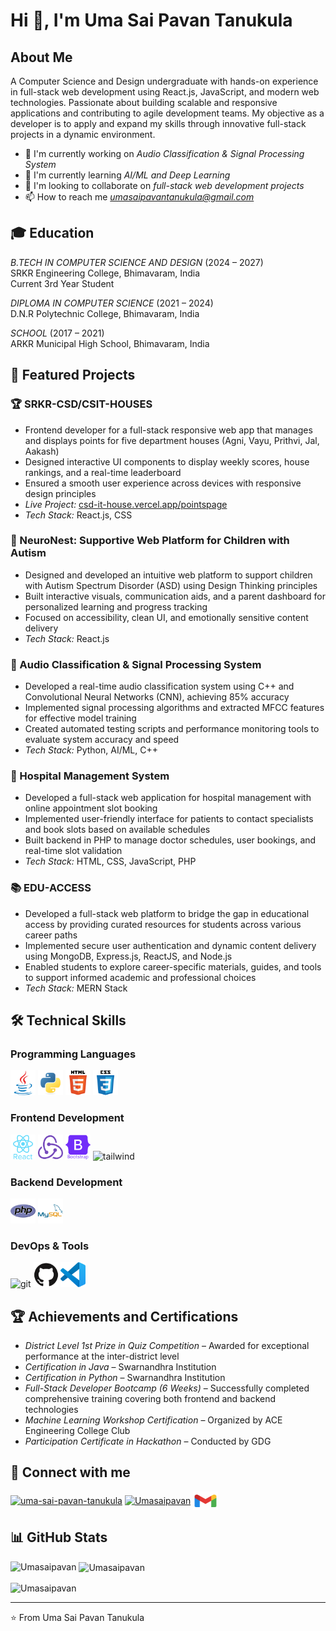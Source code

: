 # Hi 👋, I'm Uma Sai Pavan Tanukula

## About Me
A Computer Science and Design undergraduate with hands-on experience in full-stack web development using React.js, JavaScript, and modern web technologies. Passionate about building scalable and responsive applications and contributing to agile development teams. My objective as a developer is to apply and expand my skills through innovative full-stack projects in a dynamic environment.

- 🔭 I'm currently working on *Audio Classification & Signal Processing System*
- 🌱 I'm currently learning *AI/ML and Deep Learning*
- 👯 I'm looking to collaborate on *full-stack web development projects*
- 📫 How to reach me *umasaipavantanukula@gmail.com*

## 🎓 Education

*B.TECH IN COMPUTER SCIENCE AND DESIGN* (2024 – 2027)  
SRKR Engineering College, Bhimavaram, India  
Current 3rd Year Student

*DIPLOMA IN COMPUTER SCIENCE* (2021 – 2024)  
D.N.R Polytechnic College, Bhimavaram, India

*SCHOOL* (2017 – 2021)  
ARKR Municipal High School, Bhimavaram, India

## 🚀 Featured Projects

### 🏆 SRKR-CSD/CSIT-HOUSES
- Frontend developer for a full-stack responsive web app that manages and displays points for five department houses (Agni, Vayu, Prithvi, Jal, Aakash)
- Designed interactive UI components to display weekly scores, house rankings, and a real-time leaderboard
- Ensured a smooth user experience across devices with responsive design principles
- *Live Project:* [csd-it-house.vercel.app/pointspage](https://csd-it-house.vercel.app/pointspage)
- *Tech Stack:* React.js, CSS

### 🧠 NeuroNest: Supportive Web Platform for Children with Autism
- Designed and developed an intuitive web platform to support children with Autism Spectrum Disorder (ASD) using Design Thinking principles
- Built interactive visuals, communication aids, and a parent dashboard for personalized learning and progress tracking
- Focused on accessibility, clean UI, and emotionally sensitive content delivery
- *Tech Stack:* React.js

### 🎵 Audio Classification & Signal Processing System
- Developed a real-time audio classification system using C++ and Convolutional Neural Networks (CNN), achieving 85% accuracy
- Implemented signal processing algorithms and extracted MFCC features for effective model training
- Created automated testing scripts and performance monitoring tools to evaluate system accuracy and speed
- *Tech Stack:* Python, AI/ML, C++

### 🏥 Hospital Management System
- Developed a full-stack web application for hospital management with online appointment slot booking
- Implemented user-friendly interface for patients to contact specialists and book slots based on available schedules
- Built backend in PHP to manage doctor schedules, user bookings, and real-time slot validation
- *Tech Stack:* HTML, CSS, JavaScript, PHP

### 📚 EDU-ACCESS
- Developed a full-stack web platform to bridge the gap in educational access by providing curated resources for students across various career paths
- Implemented secure user authentication and dynamic content delivery using MongoDB, Express.js, ReactJS, and Node.js
- Enabled students to explore career-specific materials, guides, and tools to support informed academic and professional choices
- *Tech Stack:* MERN Stack

## 🛠 Technical Skills

### Programming Languages
<p align="left">
<img src="https://raw.githubusercontent.com/devicons/devicon/master/icons/java/java-original.svg" alt="java" width="40" height="40"/>
<img src="https://raw.githubusercontent.com/devicons/devicon/master/icons/python/python-original.svg" alt="python" width="40" height="40"/>
<img src="https://raw.githubusercontent.com/devicons/devicon/master/icons/html5/html5-original-wordmark.svg" alt="html5" width="40" height="40"/>
<img src="https://raw.githubusercontent.com/devicons/devicon/master/icons/css3/css3-original-wordmark.svg" alt="css3" width="40" height="40"/>
</p>

### Frontend Development
<p align="left">
<img src="https://raw.githubusercontent.com/devicons/devicon/master/icons/react/react-original-wordmark.svg" alt="react" width="40" height="40"/>
<img src="https://raw.githubusercontent.com/devicons/devicon/master/icons/redux/redux-original.svg" alt="redux" width="40" height="40"/>
<img src="https://raw.githubusercontent.com/devicons/devicon/master/icons/bootstrap/bootstrap-plain-wordmark.svg" alt="bootstrap" width="40" height="40"/>
<img src="https://www.vectorlogo.zone/logos/tailwindcss/tailwindcss-icon.svg" alt="tailwind" width="40" height="40"/>
</p>

### Backend Development
<p align="left">
<img src="https://raw.githubusercontent.com/devicons/devicon/master/icons/php/php-original.svg" alt="php" width="40" height="40"/>
<img src="https://raw.githubusercontent.com/devicons/devicon/master/icons/mysql/mysql-original-wordmark.svg" alt="mysql" width="40" height="40"/>
</p>

### DevOps & Tools
<p align="left">
<img src="https://www.vectorlogo.zone/logos/git-scm/git-scm-icon.svg" alt="git" width="40" height="40"/>
<img src="https://raw.githubusercontent.com/devicons/devicon/master/icons/github/github-original.svg" alt="github" width="40" height="40"/>
<img src="https://raw.githubusercontent.com/devicons/devicon/master/icons/vscode/vscode-original.svg" alt="vscode" width="40" height="40"/>
</p>

## 🏆 Achievements and Certifications

- *District Level 1st Prize in Quiz Competition* – Awarded for exceptional performance at the inter-district level
- *Certification in Java* – Swarnandhra Institution
- *Certification in Python* – Swarnandhra Institution
- *Full-Stack Developer Bootcamp (6 Weeks)* – Successfully completed comprehensive training covering both frontend and backend technologies
- *Machine Learning Workshop Certification* – Organized by ACE Engineering College Club
- *Participation Certificate in Hackathon* – Conducted by GDG

## 🤝 Connect with me
<p align="left">
<a href="https://linkedin.com/in/uma-sai-pavan-tanukula" target="blank"><img align="center" src="https://raw.githubusercontent.com/rahuldkjain/github-profile-readme-generator/master/src/images/icons/Social/linked-in-alt.svg" alt="uma-sai-pavan-tanukula" height="30" width="40" /></a>
<a href="https://github.com/Umasaipavan" target="blank"><img align="center" src="https://raw.githubusercontent.com/rahuldkjain/github-profile-readme-generator/master/src/images/icons/Social/github.svg" alt="Umasaipavan" height="30" width="40" /></a>
<a href="mailto:umasaipavantanukula@gmail.com" target="blank"><img align="center" src="https://raw.githubusercontent.com/rahuldkjain/github-profile-readme-generator/master/src/images/icons/Social/gmail.svg" alt="umasaipavantanukula@gmail.com" height="30" width="40" /></a>
</p>

## 📊 GitHub Stats
<p><img align="left" src="https://github-readme-stats.vercel.app/api/top-langs?username=Umasaipavan&show_icons=true&locale=en&layout=compact" alt="Umasaipavan" /></p>

<p>&nbsp;<img align="center" src="https://github-readme-stats.vercel.app/api?username=Umasaipavan&show_icons=true&locale=en" alt="Umasaipavan" /></p>

<p><img align="center" src="https://github-readme-streak-stats.herokuapp.com/?user=Umasaipavan&" alt="Umasaipavan" /></p>

---
⭐ From Uma Sai Pavan Tanukula
